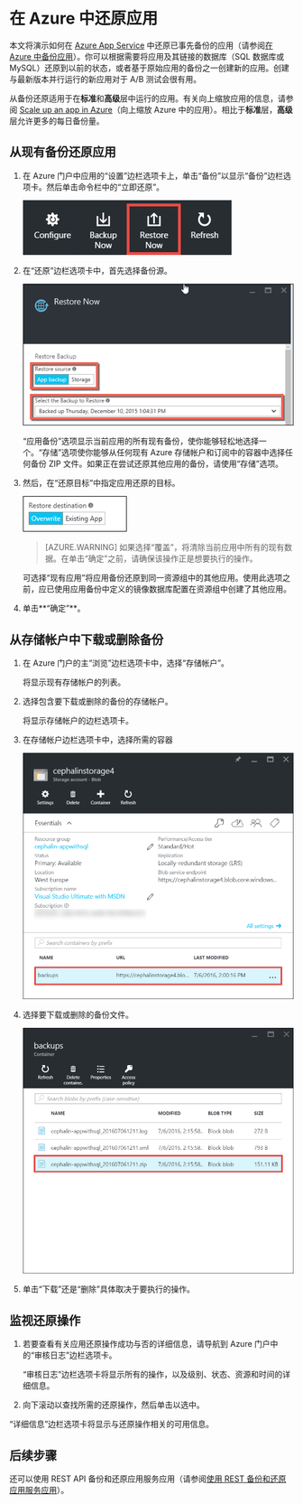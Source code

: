 <properties 
	pageTitle="在 Azure 中还原应用" 
	description="了解如何从备份还原应用。" 
	services="app-service" 
	documentationCenter="" 
	authors="cephalin" 
	manager="wpickett" 
	editor="jimbe"/>

<tags
	ms.service="app-service"
	ms.date="07/06/2016"
	wacn.date=""/>

# 在 Azure 中还原应用

本文将演示如何在 [Azure App Service](/documentation/articles/app-service-value-prop-what-is/) 中还原已事先备份的应用（请参阅[在 Azure 中备份应用](/documentation/articles/web-sites-backup/)）。你可以根据需要将应用及其链接的数据库（SQL 数据库或 MySQL）还原到以前的状态，或者基于原始应用的备份之一创建新的应用。创建与最新版本并行运行的新应用对于 A/B 测试会很有用。

从备份还原适用于在**标准**和**高级**层中运行的应用。有关向上缩放应用的信息，请参阅 [Scale up an app in Azure](/documentation/articles/web-sites-scale/)（向上缩放 Azure 中的应用）。相比于**标准**层，**高级**层允许更多的每日备份量。

## <a name="PreviousBackup"></a>从现有备份还原应用

1. 在 Azure 门户中应用的“设置”边栏选项卡上，单击“备份”以显示“备份”边栏选项卡。然后单击命令栏中的“立即还原”。
	
	![选择“立即还原”][ChooseRestoreNow]

3. 在“还原”边栏选项卡中，首先选择备份源。

	![](./media/web-sites-restore/021ChooseSource.png)
	
	“应用备份”选项显示当前应用的所有现有备份，使你能够轻松地选择一个。“存储”选项使你能够从任何现有 Azure 存储帐户和订阅中的容器中选择任何备份 ZIP 文件。如果正在尝试还原其他应用的备份，请使用“存储”选项。

4. 然后，在“还原目标”中指定应用还原的目标。

	![](./media/web-sites-restore/022ChooseDestination.png)
	
	>[AZURE.WARNING] 如果选择“覆盖”，将清除当前应用中所有的现有数据。在单击“确定”之前，请确保该操作正是想要执行的操作。
	
	可选择“现有应用”将应用备份还原到同一资源组中的其他应用。使用此选项之前，应已使用应用备份中定义的镜像数据库配置在资源组中创建了其他应用。
	
5. 单击**“确定”**。

## <a name="StorageAccount"></a>从存储帐户中下载或删除备份
	
1. 在 Azure 门户的主“浏览”边栏选项卡中，选择“存储帐户”。
	
	将显示现有存储帐户的列表。
	
2. 选择包含要下载或删除的备份的存储帐户。
	
	将显示存储帐户的边栏选项卡。

3. 在存储帐户边栏选项卡中，选择所需的容器
	
	![查看容器][ViewContainers]

4. 选择要下载或删除的备份文件。

	![ViewContainers](./media/web-sites-restore/03ViewFiles.png)

5. 单击“下载”还是“删除”具体取决于要执行的操作。

## <a name="OperationLogs"></a>监视还原操作
	
1. 若要查看有关应用还原操作成功与否的详细信息，请导航到 Azure 门户中的“审核日志”边栏选项卡。
	
	“审核日志”边栏选项卡将显示所有的操作，以及级别、状态、资源和时间的详细信息。
	
2. 向下滚动以查找所需的还原操作，然后单击以选中。

“详细信息”边栏选项卡将显示与还原操作相关的可用信息。
	
## 后续步骤

还可以使用 REST API 备份和还原应用服务应用（请参阅[使用 REST 备份和还原应用服务应用](/documentation/articles/websites-csm-backup/)）。


<!-- IMAGES -->
[ChooseRestoreNow]: ./media/web-sites-restore/02ChooseRestoreNow.png
[ViewContainers]: ./media/web-sites-restore/03ViewContainers.png
[StorageAccountFile]: ./media/web-sites-restore/02StorageAccountFile.png
[BrowseCloudStorage]: ./media/web-sites-restore/03BrowseCloudStorage.png
[StorageAccountFileSelected]: ./media/web-sites-restore/04StorageAccountFileSelected.png
[ChooseRestoreSettings]: ./media/web-sites-restore/05ChooseRestoreSettings.png
[ChooseDBServer]: ./media/web-sites-restore/06ChooseDBServer.png
[RestoreToNewSQLDB]: ./media/web-sites-restore/07RestoreToNewSQLDB.png
[NewSQLDBConfig]: ./media/web-sites-restore/08NewSQLDBConfig.png
[RestoredContosoWebSite]: ./media/web-sites-restore/09RestoredContosoWebSite.png
[DashboardOperationLogsLink]: ./media/web-sites-restore/10DashboardOperationLogsLink.png
[ManagementServicesOperationLogsList]: ./media/web-sites-restore/11ManagementServicesOperationLogsList.png
[DetailsButton]: ./media/web-sites-restore/12DetailsButton.png
[OperationDetails]: ./media/web-sites-restore/13OperationDetails.png
 

<!---HONumber=Mooncake_0919_2016-->